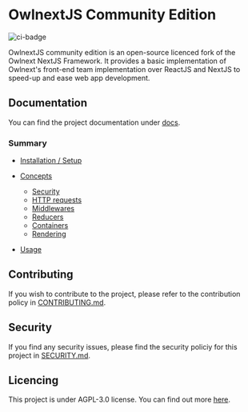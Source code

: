 # OwlnextJS Community Edition

![ci-badge](https://github.com/owlnext-fr/flex-luthor-community/actions/workflows/node.js.yml/badge.svg)

OwlnextJS community edition is an open-source licenced fork of the Owlnext NextJS Framework. It provides a basic implementation of Owlnext's front-end team implementation over ReactJS and NextJS to speed-up and ease web app development.

## Documentation

You can find the project documentation under [docs](./docs/index.md).

### Summary

* [Installation / Setup](./docs/install.md)

* [Concepts]()
  * [Security]()
  * [HTTP requests]()
  * [Middlewares]()
  * [Reducers]()
  * [Containers]()
  * [Rendering]()
  
* [Usage]()

## Contributing

If you wish to contribute to the project, please refer to the contribution policy in [CONTRIBUTING.md](./CONTRIBUTING.md).

## Security

If you find any security issues, please find the security policiy for this project in [SECURITY.md](./SECURITY.md).

## Licencing

This project is under AGPL-3.0 license. You can find out more [here](./LICENSE).
